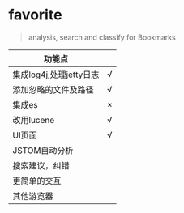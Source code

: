 # favorite
> analysis, search and classify for Bookmarks

功能点 					|  		   |
         			 ---|       ---|
集成log4j,处理jetty日志	|		  √|
添加忽略的文件及路径		|		  √|
集成es					|		  ×|
改用lucene				|		  √|
UI页面					|		  √|
JSTOM自动分析				|		   |
搜索建议，纠错			|		   |
更简单的交互				|		   |
其他游览器				|		   |

